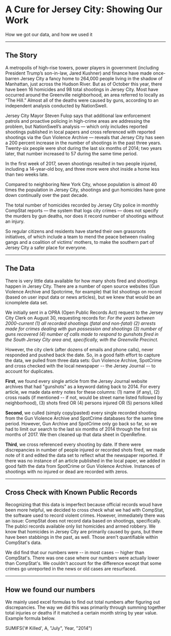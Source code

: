# A Cure for Jersey City: Showing Our Work
How we got our data, and how we used it
<hr>
<h2> The Story </h2>
<p>A metropolis of high-rise towers, power players in government (including President Trump’s son-in-law, Jared Kushner) and finance have made once-barren Jersey City a fancy home to 264,000 people living in the shadow of Manhattan, just across the Hudson River. But as of October this year, there have been 16 homicides and 98 total shootings in Jersey City. Most have occurred around the Greenville neighborhood, an area referred to locally as “The Hill.” Almost all of the deaths were caused by guns, according to an independent analysis conducted by NationSwell.  

Jersey City Mayor Steven Fulop says that additional law enforcement patrols and proactive policing in high-crime areas are addressing the problem, but NationSwell’s analysis — which only includes reported shootings published in local papers and cross referenced with reported shootings via the Gun Violence Archive — reveals that Jersey City has seen a 200 percent increase in the number of shootings in the past three years. Twenty-six people were shot during the last six months of 2014; two years later, that number increased to 57 during the same time period. 

In the first week of 2017, seven shootings resulted in two people injured, including a 14-year-old boy, and three more were shot inside a home less than two weeks late. 

Compared to neighboring New York City, whose population is almost 40 times the population in Jersey City, shootings and gun homicides have gone down continually over the past decade. 

The total number of homicides recorded by Jersey City police in monthly CompStat reports — the system that logs city crimes — does not specify the murders by gun deaths, nor does it record number of shootings without an injury.  

So regular citizens and residents have started their own grassroots initiatives, of which include a team to mend the peace between rivaling gangs and a coalition of victims’ mothers, to make the southern part of Jersey City a safer place for everyone. <p>
  
 <hr>
 
 <h2> The Data </h2>
 
There is very little data available for how many shots fired and shootings happen in Jersey City. There are a number of open source websites (Gun Violence Archive and Spotcrime, for example) that list shootings on record (based on user input data or news articles), but we knew that would be an icnomplete data set. 

We initially sent in a OPRA (Open Public Records Act) request to the Jersey City Clerk on August 30, requesting records for: <i>For the years between 2000-current (1) all recorded shootings (fatal and non-fatal) (2) arrests made for crimes dealing with gun possession and shootings (3) number of guns recovered (4) number of calls made to respond to gunshots fired in the South Jersey City area and, specifically, with the Greenville Precinct.</i> 

However, the city clerk (after dozens of emails and phone calls), never responded and pushed back the date. So, in a good faith effort to capture the data, we pulled from three data sets: Gun Violence Archive, SpotCrime and cross checked with the local newspaper -- the Jersey Journal -- to account for duplicates. 

<b>First</b>, we found every single article from the Jersey Journal website archives that had "gunshots" as a keyword dating back to 2014. For every article, we made data entry notes for these columns: (1) name (if any), (2) cross roads (if mentioned -- if not, would be street name listed followed by neighborhood), (3) shots fired OR (4) persons injured OR (5) persons killed

<b>Second</b>, we culled (simply copy/pasted) every single recorded shooting from the Gun Violence Archive and SpotCrime databases for the same time period. However, Gun Archive and SpotCrime only go back so far, so we had to limit our search to the last six months of 2014 through the first six months of 2017. We then cleaned up that data sheet in OpenRefine. 

<b>Third</b>, we cross referenced every shooting by date. If there were discrepancies in number of people injured or recorded shots fired, we made note of it and edited the data set to reflect what the newspaper reported. If there was no instance of an article published in the local paper, we added in good faith the data from SpotCrime or Gun Violence Archive. Instances of shootings with no injured or dead are recorded with zeros. 

<hr>

<h2> Cross Check with Known Public Records </h2>

Recognizing that this data is imperfect because official records woud have been more helpful, we decided to cross check what we had with CompStat, the software used to record violent crimes. However, immediately there was an issue: CompStat does not record data based on shootings, specifically. The publci records available only list homicides and armed robbery. We know that homicides in Jersey City are primarily caused by guns, but there have been stabbings in the past, as well. Those aren't quantifiable within CompStat's data. 

We did find that our numbers were -- in most cases -- higher than CompStat's. There was one case where our numbers were actually lower than CompStat's. We couldn't account for the difference except that some crimes go unreported in the news or old cases are resurfaced. 

<hr>

<h2> How we found our numbers </h2>

We mainly used excel formulas to find out total numbers after figuring out discrepancies. The way we did this was primarily through summing together total injuries or deaths if it matched a certain month string by year value. Example formula below. 

SUMIFS('# Killed', A, "July", Year, "2014")




